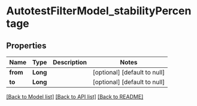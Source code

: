 # AutotestFilterModel_stabilityPercentage
## Properties

| Name | Type | Description | Notes |
|------------ | ------------- | ------------- | -------------|
| **from** | **Long** |  | [optional] [default to null] |
| **to** | **Long** |  | [optional] [default to null] |

[[Back to Model list]](../README.md#documentation-for-models) [[Back to API list]](../README.md#documentation-for-api-endpoints) [[Back to README]](../README.md)

